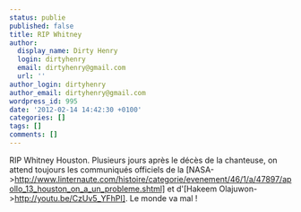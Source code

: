 ```yaml
---
status: publie
published: false
title: RIP Whitney
author:
  display_name: Dirty Henry
  login: dirtyhenry
  email: dirtyhenry@gmail.com
  url: ''
author_login: dirtyhenry
author_email: dirtyhenry@gmail.com
wordpress_id: 995
date: '2012-02-14 14:42:30 +0100'
categories: []
tags: []
comments: []
---
```

RIP Whitney Houston. Plusieurs jours après le décès de la chanteuse, on attend toujours les communiqués officiels de la [NASA->http://www.linternaute.com/histoire/categorie/evenement/46/1/a/47897/apollo_13_houston_on_a_un_probleme.shtml] et d'[Hakeem Olajuwon->http://youtu.be/CzUv5_YFhPI]. Le monde va mal !
